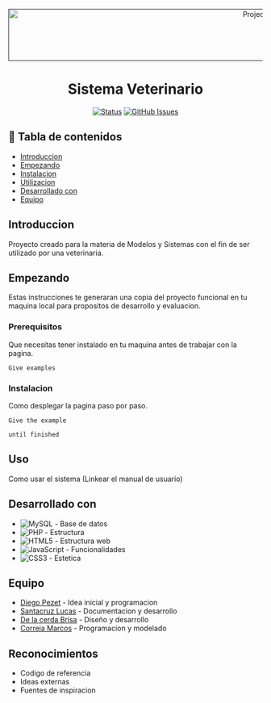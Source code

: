 <p align="center">
  <a href="" rel="noopener">
 <img width=993px height=103px src="https://imgur.com/Grn68n5.png" alt="Project logo"></a>
</p>
<h1 align="center">Sistema Veterinario</h1>
</p>


<div align="center">

  [![Status](https://img.shields.io/badge/status-active-success.svg?style=for-the-badge&logo=GitHub)]() 
 [![GitHub Issues](https://img.shields.io/bitbucket/issues-raw/lincNx/OlimpiadasDeProgramacion?logo=GitHub&style=for-the-badge)](https://github.com/diegohpezet/MedSys/issues)

</div>


</p>

## 📝 Tabla de contenidos
- [Introduccion](#about)
- [Empezando](#getting_started)
- [Instalacion](#deployment)
- [Utilizacion](#usage)
- [Desarrollado con](#built_using)
- [Equipo](#authors)

## Introduccion <a name = "about"></a>
Proyecto creado para la materia de Modelos y Sistemas con el fin de ser utilizado por una veterinaria.

##  Empezando <a name = "getting_started"></a>
Estas instrucciones te generaran una copia del proyecto funcional en tu maquina local para propositos de desarrollo y evaluacion.

### Prerequisitos
Que necesitas tener instalado en tu maquina antes de trabajar con la pagina.

```
Give examples
```

### Instalacion <a name = "deployment"></a>
Como desplegar la pagina paso por paso.


```
Give the example
```


```
until finished
```

##  Uso <a name="usage"></a>
Como usar el sistema
(Linkear el manual de usuario)


## Desarrollado con <a name = "built_using"></a>
- ![MySQL](https://img.shields.io/badge/mysql-%2300f.svg?style=for-the-badge&logo=mysql&logoColor=white) - Base de datos
- ![PHP](https://img.shields.io/badge/php-%23777BB4.svg?style=for-the-badge&logo=php&logoColor=white) - Estructura 
- ![HTML5](https://img.shields.io/badge/html5-%23E34F26.svg?style=for-the-badge&logo=html5&logoColor=white) - Estructura web
- ![JavaScript](https://img.shields.io/badge/javascript-%23323330.svg?style=for-the-badge&logo=javascript&logoColor=%23F7DF1E) - Funcionalidades
- ![CSS3](https://img.shields.io/badge/css3-%231572B6.svg?style=for-the-badge&logo=css3&logoColor=white) - Estetica


## Equipo <a name = "authors"></a>
- [Diego Pezet](https://github.com/kylelobo) - Idea inicial y programacion
- [Santacruz Lucas](https://github.com/lincNx) - Documentacion y desarrollo
- [De la cerda Brisa](https://github.com/Brisa-dlC) - Diseño y desarrollo
- [Correia Marcos](https://github.com/Elmuri) - Programacion y modelado

##  Reconocimientos <a name = "acknowledgement"></a>
- Codigo de referencia
- Ideas externas
- Fuentes de inspiracion

